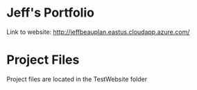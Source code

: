 # Jeff's Portfolio
Link to website: http://jeffbeauplan.eastus.cloudapp.azure.com/

# Project Files
Project files are located in the TestWebsite folder
